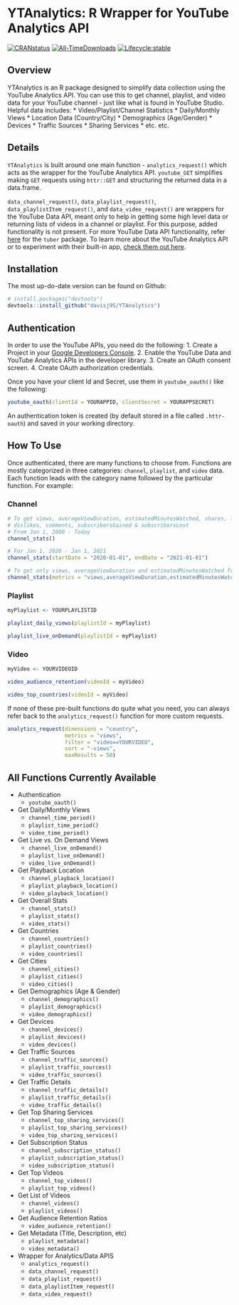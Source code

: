 # YTAnalytics: R Wrapper for YouTube Analytics API

<!-- badges: start -->

[![CRANstatus](https://www.r-pkg.org/badges/version/YTAnalytics)](https://CRAN.R-project.org/package=YTAnalytics) [![All-TimeDownloads](https://cranlogs.r-pkg.org/badges/grand-total/YTAnalytics)](https://cran.r-project.org/package=YTAnalytics) [![Lifecycle:stable](https://img.shields.io/badge/lifecycle-stable-brightgreen.svg)](https://lifecycle.r-lib.org/articles/stages.html#stable)

<!-- badges: end -->

## Overview

YTAnalytics is an R package designed to simplify data collection using the YouTube Analytics API. You can use this to get channel, playlist, and video data for your YouTube channel - just like what is found in YouTube Studio. Helpful data includes: \* Video/Playlist/Channel Statistics \* Daily/Monthly Views \* Location Data (Country/City) \* Demographics (Age/Gender) \* Devices \* Traffic Sources \* Sharing Services \* etc. etc.

## Details

`YTAnalytics` is built around one main function - `analytics_request()` which acts as the wrapper for the YouTube Analytics API. `youtube_GET` simplifies making `GET` requests using `httr::GET` and structuring the returned data in a data.frame.

`data_channel_request()`, `data_playlist_request()`, `data_playlistItem_request()`, and `data_video_request()` are wrappers for the YouTube Data API, meant only to help in getting some high level data or returning lists of videos in a channel or playlist. For this purpose, added functionality is not present. For more YouTube Data API functionality, refer [here](https://github.com/gojiplus/tuber) for the `tuber` package. To learn more about the YouTube Analytics API or to experiment with their built-in app, [check them out here](https://developers.google.com/youtube/analytics/data_model).

## Installation

The most up-do-date version can be found on Github:

``` r
# install.packages("devtools")
devtools::install_github("davisj95/YTAnalytics")
```

## Authentication

In order to use the YouTube APIs, you need do the following: 1. Create a Project in your [Google Developers Console](https://console.cloud.google.com/welcome). 2. Enable the YouTube Data and YouTube Analytics APIs in the developer library. 3. Create an OAuth consent screen. 4. Create OAuth authorization credentials.

Once you have your client Id and Secret, use them in `youtube_oauth()` like the following:

``` r
youtube_oauth(clientId = YOURAPPID, clientSecret = YOURAPPSECRET)
```

An authentication token is created (by default stored in a file called `.httr-oauth`) and saved in your working directory.

## How To Use

Once authenticated, there are many functions to choose from. Functions are mostly categorized in three categories: `channel`, `playlist`, and `video` data. Each function leads with the category name followed by the particular function. For example:

### Channel

``` r
# To get views, averageViewDuration, estimatedMinutesWatched, shares, likes, 
# dislikes, comments, subscribersGained & subscribersLost
# From Jan 1, 2000 - Today
channel_stats()

# For Jan 1, 2020 - Jan 1, 2021
channel_stats(startDate = "2020-01-01", endDate = "2021-01-01")

# To get only views, averageViewDuration and estimatedMinutesWatched for all time
channel_stats(metrics = "views,averageViewDuration,estimatedMinutesWatched").  #Note that there are no spaces between metrics
```

### Playlist

``` r
myPlaylist <- YOURPLAYLISTID

playlist_daily_views(playlistId = myPlaylist)

playlist_live_onDemand(playlistId = myPlaylist)
```

### Video

``` r
myVideo <- YOURVIDEOID

video_audience_retention(videoId = myVideo)

video_top_countries(videoId = myVideo)
```

If none of these pre-built functions do quite what you need, you can always refer back to the `analytics_request()` function for more custom requests.

``` r
analytics_request(dimensions = "country",
                  metrics = "views",
                  filter = "video==YOURVIDEO",
                  sort = "-views",
                  maxResults = 50)
```

## All Functions Currently Available

-   Authentication
    -   `youtube_oauth()`
-   Get Daily/Monthly Views
    -   `channel_time_period()`
    -   `playlist_time_period()`
    -   `video_time_period()`
-   Get Live vs. On Demand Views
    -   `channel_live_onDemand()`
    -   `playlist_live_onDemand()`
    -   `video_live_onDemand()`
-   Get Playback Location
    -   `channel_playback_location()`
    -   `playlist_playback_location()`
    -   `video_playback_location()`
-   Get Overall Stats
    -   `channel_stats()`
    -   `playlist_stats()`
    -   `video_stats()`
-   Get Countries
    -   `channel_countries()`
    -   `playlist_countries()`
    -   `video_countries()`
-   Get Cities
    -   `channel_cities()`
    -   `playlist_cities()`
    -   `video_cities()`
-   Get Demographics (Age & Gender)
    -   `channel_demographics()`
    -   `playlist_demographics()`
    -   `video_demographics()`
-   Get Devices
    -   `channel_devices()`
    -   `playlist_devices()`
    -   `video_devices()`
-   Get Traffic Sources
    -   `channel_traffic_sources()`
    -   `playlist_traffic_sources()`
    -   `video_traffic_sources()`
-   Get Traffic Details
    -   `channel_traffic_details()`
    -   `playlist_traffic_details()`
    -   `video_traffic_details()`
-   Get Top Sharing Services
    -   `channel_top_sharing_services()`
    -   `playlist_top_sharing_services()`
    -   `video_top_sharing_services()`
-   Get Subscription Status
    -   `channel_subscription_status()`
    -   `playlist_subscription_status()`
    -   `video_subscription_status()`
-   Get Top Videos
    -   `channel_top_videos()`
    -   `playlist_top_videos()`
-   Get List of Videos
    -   `channel_videos()`
    -   `playlist_videos()`
-   Get Audience Retention Ratios
    -   `video_audience_retention()`
-   Get Metadata (Title, Description, etc)
    -   `playlist_metadata()`
    -   `video_metadata()`
-   Wrapper for Analytics/Data APIS
    -   `analytics_request()`
    -   `data_channel_request()`
    -   `data_playlist_request()`
    -   `data_playlistItem_request()`
    -   `data_video_request()`

